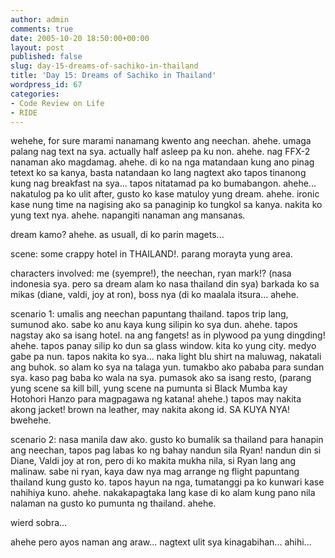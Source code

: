 ```yaml
---
author: admin
comments: true
date: 2005-10-20 18:50:00+00:00
layout: post
published: false
slug: day-15-dreams-of-sachiko-in-thailand
title: 'Day 15: Dreams of Sachiko in Thailand'
wordpress_id: 67
categories:
- Code Review on Life
- RIDE
---
```


wehehe, for sure marami nanamang kwento ang neechan. ahehe. umaga palang nag text na sya. actually half asleep pa ku non. ahehe. nag FFX-2 nanaman ako magdamag. ahehe. di ko na nga matandaan kung ano pinag tetext ko sa kanya, basta natandaan ko lang nagtext ako tapos tinanong kung nag breakfast na sya... tapos nitatamad pa ko bumabangon. ahehe... nakatulog pa ko ulit after, gusto ko kase matuloy yung dream. ahehe. ironic kase nung time na nagising ako sa panaginip ko tungkol sa kanya. nakita ko yung text nya. ahehe. napangiti nanaman ang mansanas.

dream kamo? ahehe. as usuall, di ko parin magets...

scene:
some crappy hotel in THAILAND!. parang morayta yung area.

characters involved:
me (syempre!), the neechan, ryan mark!? (nasa indonesia sya. pero sa dream alam ko nasa thailand din sya) barkada ko sa mikas (diane, valdi, joy at ron), boss nya (di ko maalala itsura... ahehe.

scenario 1: umalis ang neechan papuntang thailand. tapos trip lang, sumunod ako. sabe ko anu kaya kung silipin ko sya dun. ahehe. tapos nagstay ako sa isang hotel. na ang fangets! as in plywood pa yung dingding! ahehe. tapos panay silip ko dun sa glass window. kita ko yung city. medyo gabe pa nun. tapos nakita ko sya... naka light blu shirt na maluwag, nakatali ang buhok. so alam ko sya na talaga yun. tumakbo ako pababa para sundan sya. kaso pag baba ko wala na sya. pumasok ako sa isang resto, (parang yung scene sa kill bill, yung scene na pumunta si Black Mumba kay Hotohori Hanzo para magpagawa ng katana! ahehe.) tapos may nakita akong jacket! brown na leather, may nakita akong id. SA KUYA NYA! bwehehe.

scenario 2: nasa manila daw ako. gusto ko bumalik sa thailand para hanapin ang neechan, tapos pag labas ko ng bahay nandun sila Ryan! nandun din si Diane, Valdi joy at ron, pero di ko makita mukha nila, si Ryan lang ang malinaw. sabe ni ryan, kaya daw nya mag arrange ng flight papuntang thailand kung gusto ko. tapos hayun na nga, tumatanggi pa ko kunwari kase nahihiya kuno. ahehe. nakakapagtaka lang kase di ko alam kung pano nila nalaman na gusto ko pumunta ng thailand. ahehe.

wierd sobra...

ahehe pero ayos naman ang araw... nagtext ulit sya kinagabihan... ahihi...
